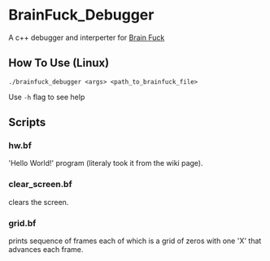 # BrainFuck_Debugger
A c++ debugger and interperter for [Brain Fuck](https://en.wikipedia.org/wiki/Brainfuck)

## How To Use (Linux)
```./brainfuck_debugger <args> <path_to_brainfuck_file>```

Use `-h` flag to see help


## Scripts
### hw.bf
'Hello World!' program (literaly took it from the wiki page).

### clear_screen.bf
clears the screen.

### grid.bf
prints sequence of frames each of which is a grid of zeros with one 'X' that advances each frame.
